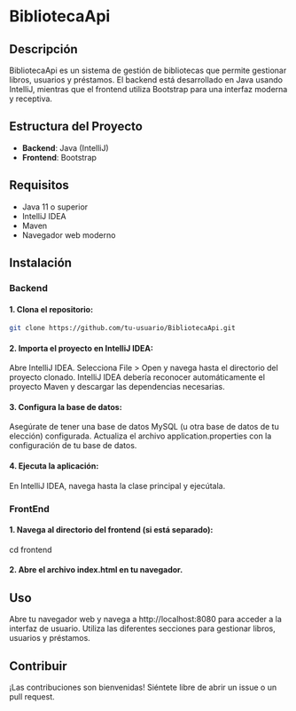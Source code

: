 # BibliotecaApi

## Descripción

BibliotecaApi es un sistema de gestión de bibliotecas que permite gestionar libros, usuarios y préstamos. El backend está desarrollado en Java usando IntelliJ, mientras que el frontend utiliza Bootstrap para una interfaz moderna y receptiva.

## Estructura del Proyecto

- **Backend**: Java (IntelliJ)
- **Frontend**: Bootstrap

## Requisitos

- Java 11 o superior
- IntelliJ IDEA
- Maven
- Navegador web moderno

## Instalación

### Backend

#### 1. Clona el repositorio:
   ```sh
   git clone https://github.com/tu-usuario/BibliotecaApi.git
```
#### 2. Importa el proyecto en IntelliJ IDEA:

Abre IntelliJ IDEA.
Selecciona File > Open y navega hasta el directorio del proyecto clonado.
IntelliJ IDEA debería reconocer automáticamente el proyecto Maven y descargar las dependencias necesarias.

#### 3. Configura la base de datos:

Asegúrate de tener una base de datos MySQL (u otra base de datos de tu elección) configurada.
Actualiza el archivo application.properties con la configuración de tu base de datos.

#### 4. Ejecuta la aplicación:

En IntelliJ IDEA, navega hasta la clase principal y ejecútala.

### FrontEnd

#### 1. Navega al directorio del frontend (si está separado):
cd frontend

#### 2. Abre el archivo index.html en tu navegador.

## Uso
  Abre tu navegador web y navega a http://localhost:8080 para acceder a la interfaz de usuario.
  Utiliza las diferentes secciones para gestionar libros, usuarios y préstamos.
## Contribuir
  ¡Las contribuciones son bienvenidas! Siéntete libre de abrir un issue o un pull request.

